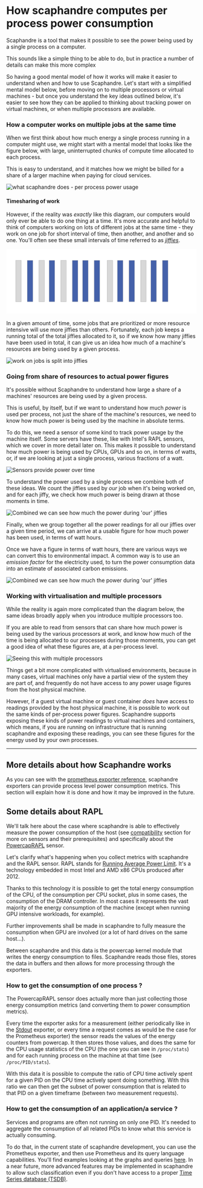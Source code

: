 # How scaphandre computes per process power consumption

Scaphandre is a tool that makes it possible to see the power being used by a single process on a computer.

This sounds like a simple thing to be able to do, but in practice a number of details can make this more complex

So having a good mental model of how it works will make it easier to understand when and how to use Scaphandre. Let's start with a simplified mental model below, before moving on to multiple processors or virtual machines - but once you understand the key ideas outlined below, it's easier to see how they can be applied to thinking about tracking power on virtual machines, or when multiple processors are available.

### How a computer works on multiple jobs at the same time

When we first think about how much energy a single process running in a computer might use, we might start with a mental model that looks like the figure below, with large, uninterrupted chunks of compute time allocated to each process.

This is easy to understand, and it matches how we might be billed for a share of a larger machine when paying for cloud services.

![what scaphandre does - per process power usage](../img/what-scaphandre-does.png)

#### Timesharing of work

However, if the reality was _exactly_ like this diagram, our computers would only ever be able to do one thing at a time. It's more accurate and helpful to think of computers working on lots of different jobs at the same time - they work on one job for short interval of time, then another, and another and so one. You'll often see these small intervals of time referred to as _[jiffies](https://www.anshulpatel.in/posts/linux_cpu_percentage/)_.

![work on jobs is split into jiffies](../img/jiffies.png)

In a given amount of time, some jobs that are prioritized or more resource intensive will use more jiffies than others. Fortunately, each job keeps a running total of the total jiffies allocated to it, so if we know how many jiffies have been used in total, it can give us an idea how much of a machine's resources are being used by a given process.

![work on jobs is split into jiffies](../img/total-time-share.png)
### Going from share of resources to actual power figures

It's possible without Scaphandre to understand how large a share of a machines' resources are being used by a given process.

This is useful, by itself, but if we want to understand how much _power_ is used per process, not just the share of the machine's resources, we need to know how much power is being used by the machine in absolute terms.

To do this, we need a sensor of some kind to track power usage by the machine itself. Some servers have these, like with Intel's RAPL sensors, which we cover in more detail later on. This makes it possible to understand how much power is being used by CPUs, GPUs and so on, in terms of watts, or, if we are looking at just a single process, various fractions of a watt.

![Sensors provide power over time](../img/power-over-time.png)

To understand the power used by a single process we combine both of these ideas. We count the jiffies used by _our_ job when it's being worked on, and for each jiffy, we check how much power is being drawn at those moments in time.

![Combined we can see how much the power during 'our' jiffies](../img/power-and-share-of-usage.png)

Finally, when we group together all the power readings for all our jiffies over a given time period, we can arrive at a usable figure for how much power has been used, in terms of watt hours.

Once we have a figure in terms of watt hours, there are various ways we can convert this to environmental impact. A common way is to use an _emission factor_ for the electricity used, to turn the power consumption data into an estimate of associated carbon emissions.

![Combined we can see how much the power during 'our' jiffies](../img/power-by-process.png)

### Working with virtualisation and multiple processors

While the reality is again more complicated than the diagram below, the same ideas broadly apply when you introduce multiple processors too.

If you are able to read from sensors that can share how much power is being used by the various processors at work, and know how much of the time is being allocated to our processes during those moments, you can get a good idea of what these figures are, at a per-process level.

![Seeing this with multiple processors](../img/multiple-processors.png)

Things get a bit more complicated with virtualised environments, because in many cases, virtual machines only have a partial view of the system they are part of, and frequently do not have access to any power usage figures from the host physical machine.

However, if a guest virtual machine or guest container _does_ have access to readings provided by the host physical machine, it is possible to work out the same kinds of per-process power figures. Scaphandre supports exposing these kinds of power readings to virtual machines and containers, which means, if you are running on infrastructure that is running scaphandre and exposing these readings, you can see these figures for the energy used by your own processes.


----

## More details about how Scaphandre works

As you can see with the [prometheus exporter reference](../references/exporter-prometheus.md), scaphandre exporters can provide process level power consumption metrics. This section will explain how it is done and how it may be improved in the future.

## Some details about RAPL

We'll talk here about the case where scaphandre is able to effectively measure the power consumption of the host (see [compatibility](../compatibility.md) section for more on sensors and their prerequisites) and specifically about the [PowercapRAPL](../references/sensor-powercap_rapl.md) sensor.

Let's clarify what's happening when you collect metrics with scaphandre and the RAPL sensor.
RAPL stands for [Running Average Power Limit](https://01.org/blogs/2014/running-average-power-limit-%E2%80%93-rapl). It's a technology embedded in most Intel and AMD x86 CPUs produced after 2012.

Thanks to this technology it is possible to get the total energy consumption of the CPU, of the consumption per CPU socket, plus in some cases, the consumption of the DRAM controller. In most cases it represents the vast majority of the energy consumption of the machine (except when running GPU intensive workloads, for example).

Further improvements shall be made in scaphandre to fully measure the consumption when GPU are involved (or a lot of hard drives on the same host...).

Between scaphandre and this data is the powercap kernel module that writes the energy consumption to files. Scaphandre reads those files, stores the data in buffers and then allows for more processing through the exporters.

### How to get the consumption of one process ?

The PowercapRAPL sensor does actually more than just collecting those energy consumption metrics (and converting them to power consumption metrics).

Every time the exporter asks for a measurement (either periodically like in the [Stdout](../references/exporter-stdout.md) exporter, or every time a request comes as would be the case for the Prometheus exporter) the sensor reads the values of the energy counters from powercap. It then stores those values, and does the same for the CPU usage statistics of the CPU (the one you can see in `/proc/stats`) and for each running process on the machine at that time (see `/proc/PID/stats`).

With this data it is possible to compute the ratio of CPU time actively spent for a given PID on the CPU time actively spent doing something. With this ratio we can then get the subset of power consumption that is related to that PID on a given timeframe (between two measurement requests).

### How to get the consumption of an application/a service ?

Services and programs are often not running on only one PID. It's needed to aggregate the consumption of all related PIDs to know what this service is actually consuming.

To do that, in the current state of scaphandre development, you can use the Prometheus exporter, and then use Prometheus and its query language capabilities. You'll find examples looking at the graphs and queries [here](https://metrics.hubblo.org). In a near future, more advanced features may be implemented in scaphandre to allow such classification even if you don't have access to a proper [Time Series database (TSDB)](https://en.wikipedia.org/wiki/Time_series_database).

